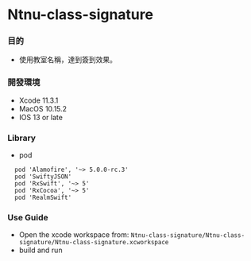 Ntnu-class-signature
===
### 目的
* 使用教室名稱，達到簽到效果。

### 開發環境 
* Xcode 11.3.1
* MacOS 10.15.2
* IOS 13 or late

### Library
* pod

```
  pod 'Alamofire', '~> 5.0.0-rc.3'
  pod 'SwiftyJSON'
  pod 'RxSwift', '~> 5'
  pod 'RxCocoa', '~> 5'
  pod 'RealmSwift'
```
### Use Guide
* Open the xcode workspace from: `Ntnu-class-signature/Ntnu-class-signature/Ntnu-class-signature.xcworkspace`
* build and run
